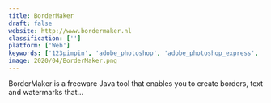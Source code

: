 ```yaml
---
title: BorderMaker
draft: false 
website: http://www.bordermaker.nl
classification: ['']
platform: ['Web']
keywords: ['123pimpin', 'adobe_photoshop', 'adobe_photoshop_express', 'cheese', 'deefunia', 'dumpr', 'faceinhole', 'faststone_photo_resizer', 'funny_photo_maker', 'imerge_pro', 'loonapix', 'oldbooth', 'paint_fx', 'picsart', 'pixabay', 'pixlr-o-matic', 'tuxpi', 'unsplash']
image: 2020/04/BorderMaker.png
---
```

BorderMaker is a freeware Java tool that enables you to create borders, text and watermarks that...